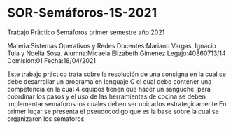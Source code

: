 # SOR-Semáforos-1S-2021
Trabajo Práctico Semáforos primer semestre año 2021

Materia:Sistemas Operativos y Redes
Docentes:Mariano Vargas, Ignacio Tula y Noelia Sosa.
Alumna:Micaela Elizabeth Gimenez
Legajo:40860713/14
Comisión:01
Fecha:18/04/2021

Este trabajo práctico trata sobre la resolución de una consigna en la cual se debe desarrollar un programa en lenguaje C el cual debe contener una competencia en la cual 4 equipos tienen que hacer un sanguche, para coordinar los pasos y el uso de las herramientas de cocina se deben implementar semáforos los cuales deben ser ubicados estrategicamente.En primer lugar se presenta el pseudocodigo que es la base sobre la cual se organizaron los semaforos
